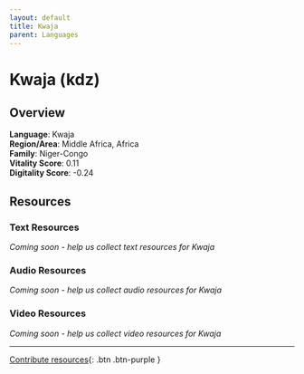 ```yaml
---
layout: default
title: Kwaja
parent: Languages
---
```


# Kwaja (kdz)

## Overview

**Language**: Kwaja  
**Region/Area**: Middle Africa, Africa  
**Family**: Niger-Congo  
**Vitality Score**: 0.11  
**Digitality Score**: -0.24  

## Resources

### Text Resources
*Coming soon - help us collect text resources for Kwaja*

### Audio Resources
*Coming soon - help us collect audio resources for Kwaja*

### Video Resources
*Coming soon - help us collect video resources for Kwaja*

---

[Contribute resources](https://fairtrain.github.io/){: .btn .btn-purple }
